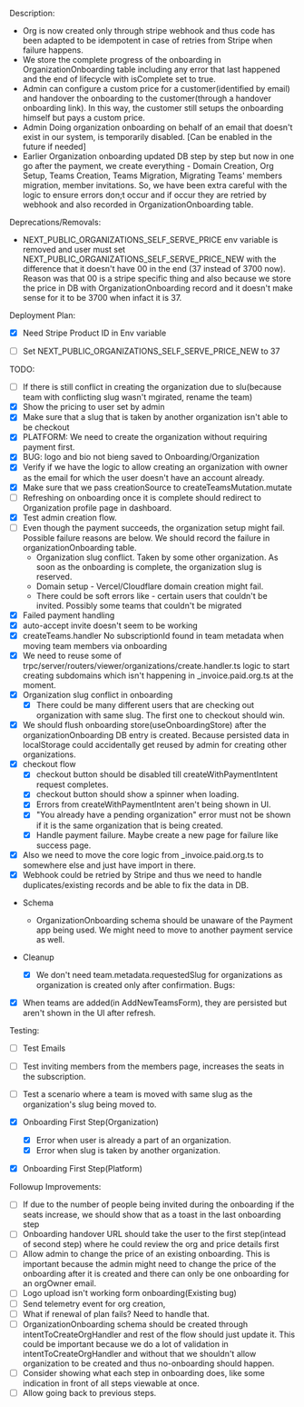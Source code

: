 Description:
- Org is now created only through stripe webhook and thus code has been adapted to be idempotent in case of retries from Stripe when failure happens.
- We store the complete progress of the onboarding in OrganizationOnboarding table including any error that last happened and the end of lifecycle with isComplete set to true.
- Admin can configure a custom price for a customer(identified by email) and handover the onboarding to the customer(through a handover onboarding link). In this way, the customer still setups the onboarding himself but pays a custom price.
- Admin Doing organization onboarding on behalf of an email that doesn't exist in our system, is temporarily disabled. [Can be enabled in the future if needed]
- Earlier Organization onboarding updated DB step by step but now in one go after the payment, we create everything - Domain Creation, Org Setup, Teams Creation, Teams Migration, Migrating Teams' members migration, member invitations. So, we have been extra careful with the logic to ensure errors don;t occur and if occur they are retried by webhook and also recorded in OrganizationOnboarding table.

Deprecations/Removals:
- NEXT_PUBLIC_ORGANIZATIONS_SELF_SERVE_PRICE env variable is removed and user must set NEXT_PUBLIC_ORGANIZATIONS_SELF_SERVE_PRICE_NEW with the difference that it doesn't have 00 in the end (37 instead of 3700 now). Reason was that 00 is a stripe specific thing and also because we store the price in DB with OrganizationOnboarding record and it doesn't make sense for it to be 3700 when infact it is 37.

Deployment Plan:
- [x] Need Stripe Product ID in Env variable
- [ ] Set NEXT_PUBLIC_ORGANIZATIONS_SELF_SERVE_PRICE_NEW to 37


TODO:
- [ ] If there is still conflict in creating the organization due to slu(because team with conflicting slug wasn't mgirated, rename the team)
- [x] Show the pricing to user set by admin
- [x] Make sure that a slug that is taken by another organization isn't able to be checkout 
- [x] PLATFORM: We need to create the organization without requiring payment first.
- [x] BUG: logo and bio not bieng saved to Onboarding/Organization
- [x] Verify if we have the logic to allow creating an organization with owner as the email for which the user doesn't have an account already.
- [x] Make sure that we pass creationSource to createTeamsMutation.mutate
- [ ] Refreshing on onboarding once it is complete should redirect to Organization profile page in dashboard.
- [x] Test admin creation flow.
- [ ] Even though the payment succeeds, the organization setup might fail. Possible failure reasons are below. We should record the failure in organizationOnboarding table.
     - Organization slug conflict. Taken by some other organization. As soon as the onboarding is complete, the organization slug is reserved.
     - Domain setup - Vercel/Cloudflare domain creation might fail.
     - There could be soft errors like - certain users that couldn't be invited. Possibly some teams that couldn't be migrated
- [x] Failed payment handling
- [x] auto-accept invite doesn't seem to be working
- [x] createTeams.handler No subscriptionId found in team metadata when moving team members via onboarding
- [x] We need to reuse some of trpc/server/routers/viewer/organizations/create.handler.ts logic to start creating subdomains which isn't happening in _invoice.paid.org.ts at the moment.
- [x] Organization slug conflict in onboarding
     - [x] There could be many different users that are checking out organization with same slug. The first one to checkout should win.
- [x] We should flush onboarding store(useOnboardingStore) after the organizationOnboarding DB entry is created. Because persisted data in localStorage could accidentally get reused by admin for creating other organizations.
- [x] checkout flow 
     - [x] checkout button should be disabled till createWithPaymentIntent request completes.
     - [x] checkout button should show a spinner when loading.
     - [x] Errors from createWithPaymentIntent aren't being shown in UI.
     - [x] "You already have a pending organization" error must not be shown if it is the same organization that is being created.
     - [x] Handle payment failure. Maybe create a new page for failure like success page.
     
- [x] Also we need to move the core logic from _invoice.paid.org.ts to somewhere else and just have import in there.
- [x] Webhook could be retried by Stripe and thus we need to handle duplicates/existing records and be able to fix the data in DB.
- Schema
     - OrganizationOnboarding schema should be unaware of the Payment app being used. We might need to move to another payment service as well.
     

- Cleanup
     - [x] We don't need team.metadata.requestedSlug for organizations as organization is created only after confirmation.
Bugs:
- [x] When teams are added(in AddNewTeamsForm), they are persisted but aren't shown in the UI after refresh.

Testing:
- [ ] Test Emails
- [ ] Test inviting members from the members page, increases the seats in the subscription.
- [ ] Test a scenario where a team is moved with same slug as the organization's slug being moved to.
- [x] Onboarding First Step(Organization)
     - [x] Error when user is already a part of an organization.
     - [x] Error when slug is taken by another organization.
- [x] Onboarding First Step(Platform)


Followup Improvements:
 - [ ] If due to the number of people being invited during the onboarding if the seats increase, we should show that as a toast in the last onboarding step
 - [ ] Onboarding handover URL should take the user to the first step(intead of second step) where he could review the org and price details first
 - [ ] Allow admin to change the price of an existing onboarding. This is important because the admin might need to change the price of the onboarding after it is created and there can only be one onboarding for an orgOwner email.
 - [ ] Logo upload isn't working form onboarding(Existing bug)
 - [ ] Send telemetry event for org creation,
 - [ ]  What if renewal of plan fails? Need to handle that.
 - [ ] OrganizationOnboarding schema should be created through intentToCreateOrgHandler and rest of the flow should just update it. This could be important because we do a lot of validation in intentToCreateOrgHandler and without that we shouldn't allow organization to be created and thus no-onboarding should happen.
 - [ ]  Consider showing what each step in onboarding does, like some indication in front of all steps viewable at once.
 - [ ]  Allow going back to previous steps.
